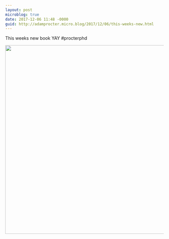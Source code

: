 ```yaml
---
layout: post
microblog: true
date: 2017-12-06 11:48 -0000
guid: http://adamprocter.micro.blog/2017/12/06/this-weeks-new.html
---
```

This weeks new book YAY #procterphd

<img src="http://discursive.adamprocter.co.uk/uploads/2017/aa46b25625.jpg" width="600" height="600" />
